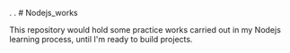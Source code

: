 . . # Nodejs_works

This repository would hold some practice works carried out in my Nodejs learning process, until I'm ready to build projects. 
